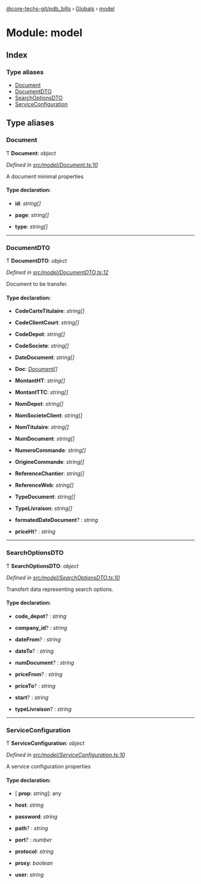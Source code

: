 [@core-techs-git/pdb_bills](../README.md) › [Globals](../globals.md) › [model](model.md)

# Module: model

## Index

### Type aliases

* [Document](model.md#document)
* [DocumentDTO](model.md#documentdto)
* [SearchOptionsDTO](model.md#searchoptionsdto)
* [ServiceConfiguration](model.md#serviceconfiguration)

## Type aliases

###  Document

Ƭ **Document**: *object*

*Defined in [src/model/Document.ts:10](https://github.com/Core-Techs-Git/pdb_bills/blob/129d5d6/src/model/Document.ts#L10)*

A document minimal properties

#### Type declaration:

* **id**: *string[]*

* **page**: *string[]*

* **type**: *string[]*

___

###  DocumentDTO

Ƭ **DocumentDTO**: *object*

*Defined in [src/model/DocumentDTO.ts:12](https://github.com/Core-Techs-Git/pdb_bills/blob/129d5d6/src/model/DocumentDTO.ts#L12)*

Document to be transfer.

#### Type declaration:

* **CodeCarteTitulaire**: *string[]*

* **CodeClientCourt**: *string[]*

* **CodeDepot**: *string[]*

* **CodeSociete**: *string[]*

* **DateDocument**: *string[]*

* **Doc**: *[Document](model.md#document)[]*

* **MontantHT**: *string[]*

* **MontantTTC**: *string[]*

* **NomDepot**: *string[]*

* **NomSocieteClient**: *string[]*

* **NomTitulaire**: *string[]*

* **NumDocument**: *string[]*

* **NumeroCommande**: *string[]*

* **OrigineCommande**: *string[]*

* **ReferenceChantier**: *string[]*

* **ReferenceWeb**: *string[]*

* **TypeDocument**: *string[]*

* **TypeLivraison**: *string[]*

* **formatedDateDocument**? : *string*

* **priceHt**? : *string*

___

###  SearchOptionsDTO

Ƭ **SearchOptionsDTO**: *object*

*Defined in [src/model/SearchOptionsDTO.ts:10](https://github.com/Core-Techs-Git/pdb_bills/blob/129d5d6/src/model/SearchOptionsDTO.ts#L10)*

Transfert data representing search options.

#### Type declaration:

* **code_depot**? : *string*

* **company_id**? : *string*

* **dateFrom**? : *string*

* **dateTo**? : *string*

* **numDocument**? : *string*

* **priceFrom**? : *string*

* **priceTo**? : *string*

* **start**? : *string*

* **typeLivraison**? : *string*

___

###  ServiceConfiguration

Ƭ **ServiceConfiguration**: *object*

*Defined in [src/model/ServiceConfiguration.ts:10](https://github.com/Core-Techs-Git/pdb_bills/blob/129d5d6/src/model/ServiceConfiguration.ts#L10)*

A service configuration properties

#### Type declaration:

* \[ **prop**: *string*\]: any

* **host**: *string*

* **password**: *string*

* **path**? : *string*

* **port**? : *number*

* **protocol**: *string*

* **proxy**: *boolean*

* **user**: *string*
